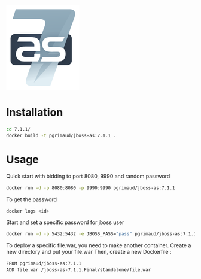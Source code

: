 <a href="http://jbossas.jboss.org/" target="_blank">
<img src="https://raw.githubusercontent.com/pascalgrimaud/docker/master/jboss-as/as7_logo.png"/>
</a>

# Installation
```bash
cd 7.1.1/
docker build -t pgrimaud/jboss-as:7.1.1 .
```
# Usage

Quick start with bidding to port 8080, 9990 and random password
```bash
docker run -d -p 8080:8080 -p 9990:9990 pgrimaud/jboss-as:7.1.1
```

To get the password
```bash
docker logs <id>
```

Start and set a specific password for jboss user
```bash
docker run -d -p 5432:5432 -e JBOSS_PASS="pass" pgrimaud/jboss-as:7.1.1
```

To deploy a specific file.war, you need to make another container.
Create a new directory and put your file.war
Then, create a new Dockerfile :
```bash
FROM pgrimaud/jboss-as:7.1.1
ADD file.war /jboss-as-7.1.1.Final/standalone/file.war
```

